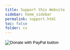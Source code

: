 ```yaml
---
title: Support this Website
sidebar: home_sidebar
permalink: support.html
toc: false
folder: cv
---
```


<form action="https://www.paypal.com/donate" method="post" target="_top">
<input type="hidden" name="hosted_button_id" value="XPTT773ZEKH7G" />
<input type="image" src="https://www.paypalobjects.com/en_US/i/btn/btn_donate_LG.gif" border="0" name="submit" title="PayPal - The safer, easier way to pay online!" alt="Donate with PayPal button" />
<img alt="" border="0" src="https://www.paypal.com/en_PH/i/scr/pixel.gif" width="1" height="1" />
</form>
